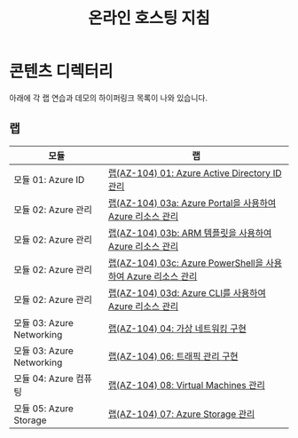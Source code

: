 ﻿---
title: 온라인 호스팅 지침
permalink: index.html
layout: home
---

# 콘텐츠 디렉터리

아래에 각 랩 연습과 데모의 하이퍼링크 목록이 나와 있습니다.

## 랩

| 모듈 | 랩 |
| --- | --- |
| 모듈 01: Azure ID | [랩(AZ-104) 01: Azure Active Directory ID 관리](https://aka.ms/az-010-manage-AAD-identities-kor) |
| 모듈 02: Azure 관리 | [랩(AZ-104) 03a: Azure Portal을 사용하여 Azure 리소스 관리](https://aka.ms/az-010-manage-Azure-resources-portal-kor) |
| 모듈 02: Azure 관리 | [랩(AZ-104) 03b: ARM 템플릿을 사용하여 Azure 리소스 관리](https://aka.ms/az-010-manage-Azure-resources-ARM-kor) |
| 모듈 02: Azure 관리 | [랩(AZ-104) 03c: Azure PowerShell을 사용하여 Azure 리소스 관리](https://aka.ms/az-010-manage-Azure-resources-PowerShell-kor) |
| 모듈 02: Azure 관리 | [랩(AZ-104) 03d: Azure CLI를 사용하여 Azure 리소스 관리](https://aka.ms/az-010-manage-Azure-resources-CLI-kor) |
| 모듈 03: Azure Networking | [랩(AZ-104) 04: 가상 네트워킹 구현](https://aka.ms/az-010-implement-virtual-networking-kor) |
| 모듈 03: Azure Networking | [랩(AZ-104) 06: 트래픽 관리 구현](https://aka.ms/az-010-implement-traffic-management-kor) |
| 모듈 04: Azure 컴퓨팅 | [랩(AZ-104) 08: Virtual Machines 관리](https://aka.ms/az-010-manage-virtual-machines-kor) |
| 모듈 05: Azure Storage | [랩(AZ-104) 07: Azure Storage 관리](https://aka.ms/az-010-manage-Azure-storage-kor) |